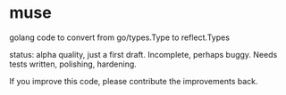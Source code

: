 # muse
golang code to convert from go/types.Type to reflect.Types

status: alpha quality, just a first draft. Incomplete, perhaps buggy. Needs
tests written, polishing, hardening.

If you improve this code, please contribute the improvements back.
